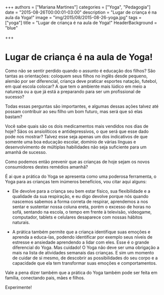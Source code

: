 +++
authors = ["Mariana Martines"]
categories = ["Yoga", "Pedagogia"]
date = "2015-08-26T00:00:01-03:00"
description = "Lugar de criança é na aula da Yoga!"
image = "img/2015/08/2015-08-26-yoga.jpg"
tags = ["yoga"]
title = "Lugar de criança é na aula de Yoga!"
  HeaderBackground = "blue"

+++

# Lugar de criança é na aula de Yoga!

Como não se sentir perdido quando o assunto é educação dos filhos? São tantas as
orientações: coloquem seus filhos no inglês desde pequeno, alemão por ser
diferencial, criança deve praticar esportes natação, futebol, em qual escola
colocar? A que tem o ambiente mais lúdico em meio a natureza ou a que já está a
preparando para ser um profissional de sucesso?

<!-- more -->

Todas essas perguntas são importantes, e algumas dessas ações talvez até possam
contribuir ao seu filho um bom futuro, mas será que só elas bastam?

Você sabe quais são os dois medicamentos mais vendidos nos dias de hoje? Sãos os
ansiolíticos e antidepressivos, o que será que esse dado pode nos mostrar?
Talvez esse seja apenas um dos indicativos de que somente uma boa educação
escolar, domínio de várias línguas e desenvolvimento de múltiplas habilidades
não seja suficiente para um amanhã de sucesso.

Como podemos então prevenir que as crianças de hoje sejam os novos consumidores
destes remédios amanhã?

É ai que a prática do Yoga se apresenta como uma poderosa ferramenta, o Yoga
para as crianças tem inúmeros benefícios, vou citar aqui alguns:

- Ele devolve para a criança seu bem estar físico, sua flexibilidade e a qualidade
da sua respiração, e eu digo devolve porque nós quando nascemos sabemos a forma
correta de respirar, aprendemos a nos sentar e sustentar nossa coluna ereta,
porém o excesso de horas no sofá, sentando na escola, o tempo em frente à
televisão, videogame, computador, tablets e celulares desaparece com nossas
hábitos naturais.

- A prática também permite que a criança identifique suas
emoções e aprenda a educa-las, podendo identificar por exemplo seus níveis de
estresse e ansiedade aprendendo a lidar com eles. Esse é o grande diferencial do
Yoga. Mas cuidado! O Yoga não deve ser uma obrigação a mais na lista de
atividades semanais das crianças. E sim um momento de cuidar de si mesmo, de
descobrir as possibilidades do seu corpo e a capacidade que ela tem transformar
suas emoções e comportamentos.

Vale a pena dizer também que a prática do Yoga também pode ser feita em família,
conectando pais, mães e filhos.

Experimente!
